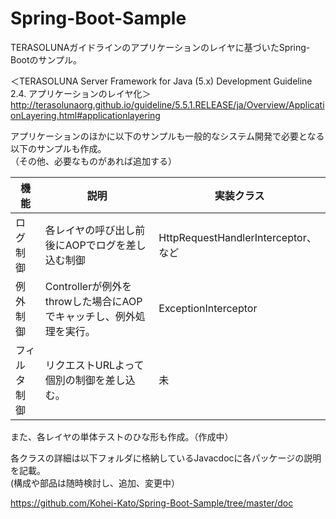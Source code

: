 # Spring-Boot-Sample

TERASOLUNAガイドラインのアプリケーションのレイヤに基づいたSpring-Bootのサンプル。

＜TERASOLUNA Server Framework for Java (5.x) Development Guideline　2.4. アプリケーションのレイヤ化＞
http://terasolunaorg.github.io/guideline/5.5.1.RELEASE/ja/Overview/ApplicationLayering.html#applicationlayering

アプリケーションのほかに以下のサンプルも一般的なシステム開発で必要となる以下のサンプルも作成。  
（その他、必要なものがあれば追加する）

| 機能     | 説明                                         | 実装クラス                            |
|--------|--------------------------------------------|----------------------------------|
| ログ制御   | 各レイヤの呼び出し前後にAOPでログを差し込む制御                  | HttpRequestHandlerInterceptor、など |
| 例外制御   | Controllerが例外をthrowした場合にAOPでキャッチし、例外処理を実行。 | ExceptionInterceptor             |
| フィルタ制御 | リクエストURLよって個別の制御を差し込む。                     | 未                                |


また、各レイヤの単体テストのひな形も作成。（作成中）


各クラスの詳細は以下フォルダに格納しているJavacdocに各パッケージの説明を記載。  
(構成や部品は随時検討し、追加、変更中）

https://github.com/Kohei-Kato/Spring-Boot-Sample/tree/master/doc

